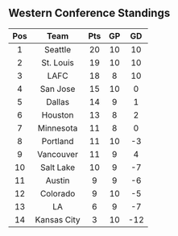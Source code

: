 ## Western Conference Standings
Pos|Team|Pts|GP|GD
:-:|:-:|:-:|:-:|:-:
1|Seattle|20|10|10|
2|St. Louis|19|10|10|
3|LAFC|18|8|10|
4|San Jose|15|10|0|
5|Dallas|14|9|1|
6|Houston|13|8|2|
7|Minnesota|11|8|0|
8|Portland|11|10|-3|
9|Vancouver|11|9|4|
10|Salt Lake|10|9|-7|
11|Austin|9|9|-6|
12|Colorado|9|10|-5|
13|LA|6|9|-7|
14|Kansas City|3|10|-12|
